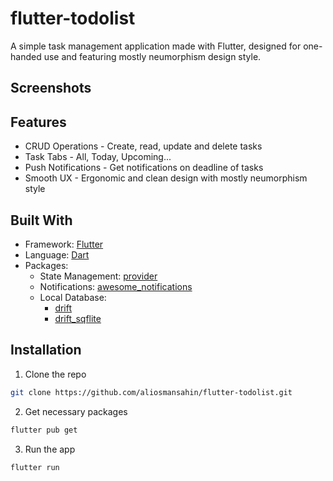# flutter-todolist
A simple task management application made with Flutter, designed for one-handed use and featuring mostly neumorphism design style.

## Screenshots

## Features
  * CRUD Operations - Create, read, update and delete tasks
  * Task Tabs - All, Today, Upcoming...
  * Push Notifications - Get notifications on deadline of tasks
  * Smooth UX - Ergonomic and clean design with mostly neumorphism style

## Built With
  * Framework: [Flutter][flutter-url]
  * Language: [Dart][dart-url]
  * Packages:
    * State Management: [provider][provider-url]
    * Notifications: [awesome_notifications][awesome-notifications-url]
    * Local Database:
      * [drift][drift-url]
      * [drift_sqflite][drift-sqflite-url]

## Installation
1. Clone the repo
```sh
git clone https://github.com/aliosmansahin/flutter-todolist.git
```
2. Get necessary packages
```sh
flutter pub get
```
3. Run the app
```sh
flutter run
```

<!-- LINKS -->
[flutter-url]: https://flutter.dev/
[dart-url]: https://dart.dev/
[provider-url]: https://pub.dev/packages/provider
[awesome-notifications-url]: https://pub.dev/packages/awesome_notifications
[drift-url]: https://pub.dev/packages/drift
[drift-sqflite-url]: https://pub.dev/packages/drift_sqflite

